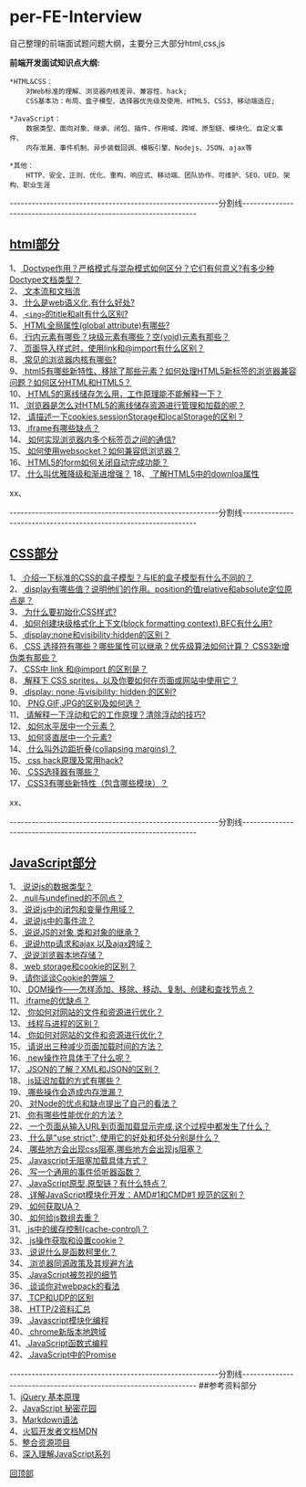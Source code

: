 <a name='回顶部'></a>  
# per-FE-Interview
自己整理的前端面试题问题大纲，主要分三大部分html,css,js  

**前端开发面试知识点大纲:**
	
	*HTML&CSS：
		对Web标准的理解、浏览器内核差异、兼容性、hack;
		CSS基本功：布局、盒子模型、选择器优先级及使用、HTML5、CSS3、移动端适应;

	*JavaScript：
		数据类型、面向对象、继承、闭包、插件、作用域、跨域、原型链、模块化、自定义事件、
		内存泄漏、事件机制、异步装载回调、模板引擎、Nodejs、JSON、ajax等

	*其他：
		HTTP、安全、正则、优化、重构、响应式、移动端、团队协作、可维护、SEO、UED、架构、职业生涯 
---------------------------------------------------------分割线-----------------------------------------------------------------

## <a href="https://github.com/Docyue/per-FE-Interview/blob/master/html部分的问题及答案.md" target='_blank'>html部分</a> 
1、<a href="https://github.com/Docyue/per-FE-Interview/blob/master/html部分的问题及答案.md#1"  target='_blank'>
Doctype作用？严格模式与混杂模式如何区分？它们有何意义?有多少种Doctype文档类型？</a>  
2、<a href="https://github.com/Docyue/per-FE-Interview/blob/master/html部分的问题及答案.md#2"  target='_blank'>
文本流和文档流</a>     
3、<a href="https://github.com/Docyue/per-FE-Interview/blob/master/html部分的问题及答案.md#3"  target='_blank'>
什么是web语义化,有什么好处?</a>    
4、<a href="https://github.com/Docyue/per-FE-Interview/blob/master/html部分的问题及答案.md#4"  target='_blank'>
`<img>`的title和alt有什么区别?</a>   
5、<a href="https://github.com/Docyue/per-FE-Interview/blob/master/html部分的问题及答案.md#5"  target='_blank'>
HTML全局属性(global attribute)有哪些?</a>  
6、<a href="https://github.com/Docyue/per-FE-Interview/blob/master/html部分的问题及答案.md#6"  target='_blank'>
行内元素有哪些？块级元素有哪些？空(void)元素有那些？</a>  
7、<a href="https://github.com/Docyue/per-FE-Interview/blob/master/html部分的问题及答案.md#7"  target='_blank'>
页面导入样式时，使用link和@import有什么区别？</a>  
8、<a href="https://github.com/Docyue/per-FE-Interview/blob/master/html部分的问题及答案.md#8"  target='_blank'>
常见的浏览器内核有哪些?</a>   
9、<a href="https://github.com/Docyue/per-FE-Interview/blob/master/html部分的问题及答案.md#9"  target='_blank'>
html5有哪些新特性、移除了那些元素？如何处理HTML5新标签的浏览器兼容问题？如何区分HTML和HTML5？</a>  
10、<a href="https://github.com/Docyue/per-FE-Interview/blob/master/html部分的问题及答案.md#10"  target='_blank'>
HTML5的离线储存怎么用，工作原理能不能解释一下？</a>  
11、<a href="https://github.com/Docyue/per-FE-Interview/blob/master/html部分的问题及答案.md#11"  target='_blank'>
浏览器是怎么对HTML5的离线储存资源进行管理和加载的呢？</a>  
12、<a href="https://github.com/Docyue/per-FE-Interview/blob/master/html部分的问题及答案.md#12"  target='_blank'>
请描述一下cookies,sessionStorage和localStorage的区别？</a>  
13、<a href="https://github.com/Docyue/per-FE-Interview/blob/master/html部分的问题及答案.md#13"  target='_blank'>
iframe有哪些缺点？</a>  
14、<a href="https://github.com/Docyue/per-FE-Interview/blob/master/html部分的问题及答案.md#14"  target='_blank'>
如何实现浏览器内多个标签页之间的通信? </a>   
15、<a href="https://github.com/Docyue/per-FE-Interview/blob/master/html部分的问题及答案.md#15"  target='_blank'>
如何使用websocket？如何兼容低浏览器？</a>   
16、<a href="https://github.com/Docyue/per-FE-Interview/blob/master/html部分的问题及答案.md#16"  target='_blank'>
HTML5的form如何关闭自动完成功能？</a>   
17、<a href="https://github.com/Docyue/per-FE-Interview/blob/master/html部分的问题及答案.md#17"  target='_blank'>
什么叫优雅降级和渐进增强？</a> 
18、<a href="https://github.com/Docyue/per-FE-Interview/blob/master/html部分的问题及答案.md#18"  target='_blank'>
了解HTML5中的downloa属性</a>


xx、[](#) 

  
---------------------------------------------------------分割线-----------------------------------------------------------------

## <a href="https://github.com/Docyue/per-FE-Interview/blob/master/css部分的问题及答案.md"  target='_blank'>CSS部分</a>    
1、<a href="https://github.com/Docyue/per-FE-Interview/blob/master/css部分的问题及答案.md#1"  target='_blank'>
介绍一下标准的CSS的盒子模型？与IE的盒子模型有什么不同的？</a>  
2、<a href="https://github.com/Docyue/per-FE-Interview/blob/master/css部分的问题及答案.md#2"  target='_blank'>
display有哪些值？说明他们的作用。position的值relative和absolute定位原点是？</a>  
3、<a href="https://github.com/Docyue/per-FE-Interview/blob/master/css部分的问题及答案.md#3"  target='_blank'>
为什么要初始化CSS样式?</a>  
4、<a href="https://github.com/Docyue/per-FE-Interview/blob/master/css部分的问题及答案.md#4"  target='_blank'>
如何创建块级格式化上下文(block formatting context),BFC有什么用?</a>  
5、<a href="https://github.com/Docyue/per-FE-Interview/blob/master/css部分的问题及答案.md#5"  target='_blank'>
display:none和visibility:hidden的区别？</a>  
6、<a href="https://github.com/Docyue/per-FE-Interview/blob/master/css部分的问题及答案.md#6"  target='_blank'>
CSS 选择符有哪些？哪些属性可以继承？优先级算法如何计算？ CSS3新增伪类有那些？ </a>  
7、<a href="https://github.com/Docyue/per-FE-Interview/blob/master/css部分的问题及答案.md#7"  target='_blank'>
CSS中 link 和@import 的区别是？</a>  
8、<a href="https://github.com/Docyue/per-FE-Interview/blob/master/css部分的问题及答案.md#8"  target='_blank'>
解释下 CSS sprites，以及你要如何在页面或网站中使用它？</a>  
9、<a href="https://github.com/Docyue/per-FE-Interview/blob/master/css部分的问题及答案.md#9"  target='_blank'>
display: none;与visibility: hidden;的区别?</a>  
10、<a href="https://github.com/Docyue/per-FE-Interview/blob/master/css部分的问题及答案.md#10"  target='_blank'>
PNG,GIF,JPG的区别及如何选？</a>  
11、<a href="https://github.com/Docyue/per-FE-Interview/blob/master/css部分的问题及答案.md#11"  target='_blank'>
请解释一下浮动和它的工作原理？清除浮动的技巧?</a>  
12、<a href="https://github.com/Docyue/per-FE-Interview/blob/master/css部分的问题及答案.md#12"  target='_blank'>
如何水平居中一个元素？</a>  
13、<a href="https://github.com/Docyue/per-FE-Interview/blob/master/css部分的问题及答案.md#13"  target='_blank'>
如何竖直居中一个元素?</a>  
14、<a href="https://github.com/Docyue/per-FE-Interview/blob/master/css部分的问题及答案.md#14"  target='_blank'>
什么叫外边距折叠(collapsing margins)？</a>  
15、<a href="https://github.com/Docyue/per-FE-Interview/blob/master/css部分的问题及答案.md#15"  target='_blank'>
css hack原理及常用hack?</a>  
16、<a href="https://github.com/Docyue/per-FE-Interview/blob/master/css部分的问题及答案.md#16"  target='_blank'>
CSS选择器有哪些？</a>  
17、<a href="https://github.com/Docyue/per-FE-Interview/blob/master/css部分的问题及答案.md#17"  target='_blank'>
CSS3有哪些新特性（包含哪些模块）？</a>  

xx、[](#)  

---------------------------------------------------------分割线-----------------------------------------------------------------
## <a href="https://github.com/Docyue/per-FE-Interview/blob/master/javascript部分的问题及答案.md"  target='_blank'>JavaScript部分</a>
1、<a href="https://github.com/Docyue/per-FE-Interview/blob/master/javascript部分的问题及答案.md#1"  target='_blank'>
说说js的数据类型？</a>  
2、<a href="https://github.com/Docyue/per-FE-Interview/blob/master/javascript部分的问题及答案.md#2"  target='_blank'>
null与undefined的不同点？</a>  
3、<a href="https://github.com/Docyue/per-FE-Interview/blob/master/javascript部分的问题及答案.md#3"  target='_blank'>
说说js中的闭包和变量作用域？</a>  
4、<a href="https://github.com/Docyue/per-FE-Interview/blob/master/javascript部分的问题及答案.md#4"  target='_blank'>
说说js中的事件流？</a>  
5、<a href="https://github.com/Docyue/per-FE-Interview/blob/master/javascript部分的问题及答案.md#5"  target='_blank'>
说说JS的对象,类和对象的继承？</a>  
6、<a href="https://github.com/Docyue/per-FE-Interview/blob/master/javascript部分的问题及答案.md#6"  target='_blank'>
说说http请求和ajax 以及ajax跨域？</a>  
7、<a href="https://github.com/Docyue/per-FE-Interview/blob/master/javascript部分的问题及答案.md#7"  target='_blank'>
说说浏览器本地存储？</a>  
8、<a href="https://github.com/Docyue/per-FE-Interview/blob/master/javascript部分的问题及答案.md#8"  target='_blank'>
web storage和cookie的区别？</a>  
9、<a href="https://github.com/Docyue/per-FE-Interview/blob/master/javascript部分的问题及答案.md#9"  target='_blank'>
请你谈谈Cookie的弊端？</a>  
10、<a href="https://github.com/Docyue/per-FE-Interview/blob/master/javascript部分的问题及答案.md#10"  target='_blank'>
DOM操作——怎样添加、移除、移动、复制、创建和查找节点？</a>  
11、<a href="https://github.com/Docyue/per-FE-Interview/blob/master/javascript部分的问题及答案.md#11"  target='_blank'>
iframe的优缺点？</a>  
12、<a href="https://github.com/Docyue/per-FE-Interview/blob/master/javascript部分的问题及答案.md#12"  target='_blank'>
你如何对网站的文件和资源进行优化？</a>  
13、<a href="https://github.com/Docyue/per-FE-Interview/blob/master/javascript部分的问题及答案.md#13"  target='_blank'>
线程与进程的区别？</a>  
14、<a href="https://github.com/Docyue/per-FE-Interview/blob/master/javascript部分的问题及答案.md#14"  target='_blank'>
你如何对网站的文件和资源进行优化？</a>  
15、<a href="https://github.com/Docyue/per-FE-Interview/blob/master/javascript部分的问题及答案.md#15"  target='_blank'>
请说出三种减少页面加载时间的方法？</a>  
16、<a href="https://github.com/Docyue/per-FE-Interview/blob/master/javascript部分的问题及答案.md#16"  target='_blank'>
new操作符具体干了什么呢？</a>  
17、<a href="https://github.com/Docyue/per-FE-Interview/blob/master/javascript部分的问题及答案.md#17"  target='_blank'>
JSON的了解？XML和JSON的区别？</a>  
18、<a href="https://github.com/Docyue/per-FE-Interview/blob/master/javascript部分的问题及答案.md#18"  target='_blank'>
js延迟加载的方式有哪些？</a>  
19、<a href="https://github.com/Docyue/per-FE-Interview/blob/master/javascript部分的问题及答案.md#19"  target='_blank'>
哪些操作会造成内存泄漏？</a>  
20、<a href="https://github.com/Docyue/per-FE-Interview/blob/master/javascript部分的问题及答案.md#20"  target='_blank'>
对Node的优点和缺点提出了自己的看法？</a>  
21、<a href="https://github.com/Docyue/per-FE-Interview/blob/master/javascript部分的问题及答案.md#21"  target='_blank'>
你有哪些性能优化的方法？</a>  
22、<a href="https://github.com/Docyue/per-FE-Interview/blob/master/javascript部分的问题及答案.md#22"  target='_blank'>
一个页面从输入URL到页面加载显示完成,这个过程中都发生了什么？</a>  
23、<a href="https://github.com/Docyue/per-FE-Interview/blob/master/javascript部分的问题及答案.md#23"  target='_blank'>
什么是"use strict"; 使用它的好处和坏处分别是什么？</a>  
24、<a href="https://github.com/Docyue/per-FE-Interview/blob/master/javascript部分的问题及答案.md#24"  target='_blank'>
哪些地方会出现css阻塞,哪些地方会出现js阻塞？</a>  
25、<a href="https://github.com/Docyue/per-FE-Interview/blob/master/javascript部分的问题及答案.md#25"  target='_blank'>
Javascript无阻塞加载具体方式？</a>  
26、<a href="https://github.com/Docyue/per-FE-Interview/blob/master/javascript部分的问题及答案.md#26"  target='_blank'>
写一个通用的事件侦听器函数？</a>  
27、<a href="https://github.com/Docyue/per-FE-Interview/blob/master/javascript部分的问题及答案.md#27"  target='_blank'>
JavaScript原型,原型链？有什么特点？</a>  
28、<a href="https://github.com/Docyue/per-FE-Interview/blob/master/javascript部分的问题及答案.md#28"  target='_blank'>
详解JavaScript模块化开发：AMD#1和CMD#1 规范的区别？</a>  
29、<a href="https://github.com/Docyue/per-FE-Interview/blob/master/javascript部分的问题及答案.md#29"  target='_blank'>
如何获取UA？</a>  
30、<a href="https://github.com/Docyue/per-FE-Interview/blob/master/javascript部分的问题及答案.md#30"  target='_blank'>
如何给js数组去重？</a>  
31、<a href="https://github.com/Docyue/per-FE-Interview/blob/master/javascript部分的问题及答案.md#31"  target='_blank'>
js中的缓存控制(cache-control)？</a>  
32、<a href="https://github.com/Docyue/per-FE-Interview/blob/master/javascript部分的问题及答案.md#32"  target='_blank'>
js操作获取和设置cookie？</a>  
33、<a href="https://github.com/Docyue/per-FE-Interview/blob/master/javascript部分的问题及答案.md#33"  target='_blank'>
说说什么是函数柯里化？</a>  
34、<a href="https://github.com/Docyue/per-FE-Interview/blob/master/javascript部分的问题及答案.md#34"  target='_blank'>
浏览器同源政策及其规避方法</a>  
35、<a href="https://github.com/Docyue/per-FE-Interview/blob/master/javascript部分的问题及答案.md#35"  target='_blank'>
JavaScript被忽视的细节</a>   
36、<a href="https://github.com/Docyue/per-FE-Interview/blob/master/javascript部分的问题及答案.md#36"  target='_blank'>
谈谈你对webpack的看法</a>  
37、<a href="https://github.com/Docyue/per-FE-Interview/blob/master/javascript部分的问题及答案.md#37"  target='_blank'>
TCP和UDP的区别</a>  
38、<a href="https://github.com/Docyue/per-FE-Interview/blob/master/javascript部分的问题及答案.md#38"  target='_blank'>
HTTP/2资料汇总</a>  
39、<a href="https://github.com/Docyue/per-FE-Interview/blob/master/javascript部分的问题及答案.md#39"  target='_blank'>
Javascript模块化编程</a>  
40、<a href="https://github.com/Docyue/per-FE-Interview/blob/master/javascript部分的问题及答案.md#40"  target='_blank'>
chrome新版本地跨域</a>  
41、<a href="https://github.com/Docyue/per-FE-Interview/blob/master/javascript部分的问题及答案.md#41"  target='_blank'>
JavaScript函数式编程</a>  
42、<a href="https://github.com/Docyue/per-FE-Interview/blob/master/javascript部分的问题及答案.md#42"  target='_blank'>
JavaScript中的Promise</a>  


---------------------------------------------------------分割线-----------------------------------------------------------------
##参考资料部分  
1、<a href="http://docs.huihoo.com/jquery/jquery-fundamentals/zh-cn/index.html" target='_blank'>jQuery 基本原理</a>  
2、<a href="http://bonsaiden.github.io/JavaScript-Garden/zh/" target='_blank'>JavaScript 秘密花园</a>  
3、<a href="http://www.appinn.com/markdown/#philosophy" target='_blank'>Markdown语法</a>  
4、<a href="https://developer.mozilla.org/zh-CN/docs/Web/JavaScript" target='_blank'>火狐开发者文档MDN</a>  
5、<a href="https://github.com/paddingme/front-end-collect" target='_blank'>整合资源项目</a>  
6、<a href="http://www.cnblogs.com/TomXu/archive/2011/12/15/2288411.html" target='_blank'>深入理解JavaScript系列</a>  






[回顶部](#回顶部)